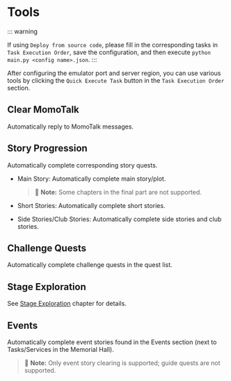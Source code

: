 <LanguageWarn/>

# Tools

::: warning

If using `Deploy from source code`, please fill in the corresponding tasks in `Task Execution Order`, save the configuration, and then execute `python main.py <config name>.json`.
:::

After configuring the emulator port and server region, you can use various tools by clicking the `Quick Execute Task` button in the `Task Execution Order` section.

## Clear MomoTalk
Automatically reply to MomoTalk messages.

## Story Progression
Automatically complete corresponding story quests.

- Main Story: Automatically complete main story/plot.
  
  >:memo: **Note:** Some chapters in the final part are not supported.

- Short Stories: Automatically complete short stories.
- Side Stories/Club Stories: Automatically complete side stories and club stories.

## Challenge Quests
Automatically complete challenge quests in the quest list.

## Stage Exploration
See [Stage Exploration](../docs/explore-stage.md) chapter for details.

## Events
Automatically complete event stories found in the Events section (next to Tasks/Services in the Memorial Hall).

>:memo: **Note:** Only event story clearing is supported; guide quests are not supported.
